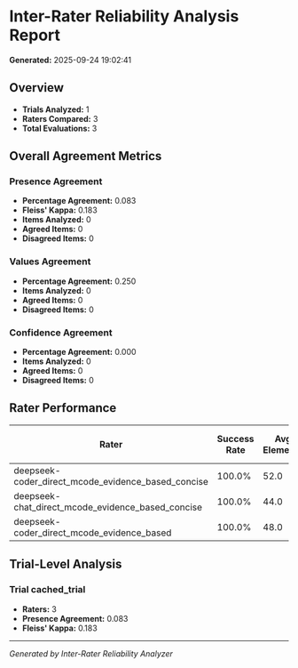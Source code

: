 # Inter-Rater Reliability Analysis Report
**Generated:** 2025-09-24 19:02:41

## Overview
- **Trials Analyzed:** 1
- **Raters Compared:** 3
- **Total Evaluations:** 3

## Overall Agreement Metrics

### Presence Agreement
- **Percentage Agreement:** 0.083
- **Fleiss' Kappa:** 0.183
- **Items Analyzed:** 0
- **Agreed Items:** 0
- **Disagreed Items:** 0

### Values Agreement
- **Percentage Agreement:** 0.250
- **Items Analyzed:** 0
- **Agreed Items:** 0
- **Disagreed Items:** 0

### Confidence Agreement
- **Percentage Agreement:** 0.000
- **Items Analyzed:** 0
- **Agreed Items:** 0
- **Disagreed Items:** 0

## Rater Performance

| Rater | Success Rate | Avg Elements | Avg Time (s) |
|-------|-------------|--------------|--------------|
| deepseek-coder_direct_mcode_evidence_based_concise | 100.0% | 52.0 | 0.0 |
| deepseek-chat_direct_mcode_evidence_based_concise | 100.0% | 44.0 | 0.0 |
| deepseek-coder_direct_mcode_evidence_based | 100.0% | 48.0 | 0.0 |

## Trial-Level Analysis

### Trial cached_trial
- **Raters:** 3
- **Presence Agreement:** 0.083
- **Fleiss' Kappa:** 0.183

---
*Generated by Inter-Rater Reliability Analyzer*